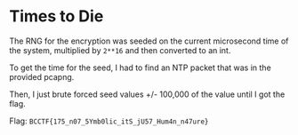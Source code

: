 # Times to Die

The RNG for the encryption was seeded on the current microsecond time of the system, multiplied by `2**16` and then converted to an int.

To get the time for the seed, I had to find an NTP packet that was in the provided pcapng.

Then, I just brute forced seed values +/- 100,000 of the value until I got the flag.

Flag: `BCCTF{175_n07_5Ymb0lic_itS_jU57_Hum4n_n47ure}`